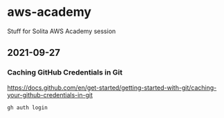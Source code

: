 # aws-academy
Stuff for Solita AWS Academy session

## 2021-09-27

### Caching GitHub Credentials in Git

https://docs.github.com/en/get-started/getting-started-with-git/caching-your-github-credentials-in-git

```
gh auth login
```
